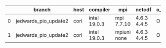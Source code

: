 |    | branch               | host   | compiler     | mpi         | netcdf      | o_g   | os     | build   | u_pass   | u_fail   | s_pass   | s_fail   | e_pass   | e_fail   | nuopc_pass   | nuopc_fail   | artifacts_hash                                                                                                                                                  | modified                   |
|----|----------------------|--------|--------------|-------------|-------------|-------|--------|---------|----------|----------|----------|----------|----------|----------|--------------|--------------|-----------------------------------------------------------------------------------------------------------------------------------------------------------------|----------------------------|
|  0 | jedwards_pio_update2 | cori   | intel 19.0.3 | mpi 7.7.10  | 4.6.3 4.4.5 | O     | Unicos | pass    | pending  | pending  | pending  | pending  | pending  | pending  | pending      | pending      | [artifacts](https://github.com/esmf-org/esmf-test-artifacts/tree/a6d3aa36bb2a3f5d51df6ebc924d6af0fb596f12/jedwards_pio_update2/cori/intel/19.0.3/O/mpi/7.7.10)  | 2022-03-13 20:11:56.907039 |
|  1 | jedwards_pio_update2 | cori   | intel 19.0.3 | mpiuni none | 4.6.3 4.4.5 | O     | Unicos | pass    | pending  | pending  | pending  | pending  | pending  | pending  | pending      | pending      | [artifacts](https://github.com/esmf-org/esmf-test-artifacts/tree/6341bfc594b3e374b8c71c908c5843466689be84/jedwards_pio_update2/cori/intel/19.0.3/O/mpiuni/none) | 2022-03-13 20:11:56.907013 |